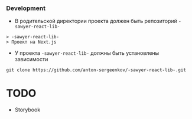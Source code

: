 ### Development
- В родительской директории проекта должен быть репозиторий `-sawyer-react-lib-`
```
> -sawyer-react-lib-
> Проект на Next.js
```
- У проекта `-sawyer-react-lib-` должны быть установлены зависимости

```
git clone https://github.com/anton-sergeenkov/-sawyer-react-lib-.git
```

# TODO
- Storybook
